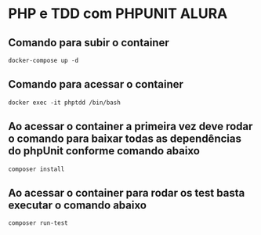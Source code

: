 # PHP e TDD  com PHPUNIT ALURA
## Comando para subir o container
```terminal
docker-compose up -d
```
## Comando para acessar o container
```terminal
docker exec -it phptdd /bin/bash
```
## Ao acessar o container a primeira vez deve rodar o comando para baixar todas as dependências do phpUnit conforme comando abaixo
```terminal
composer install
```
## Ao acessar o container para rodar os test basta executar o comando abaixo
```terminal
composer run-test
```
